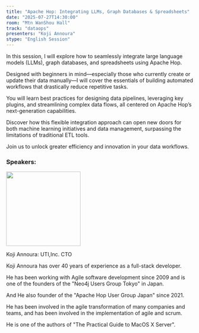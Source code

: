```yaml
---
title: "Apache Hop: Integrating LLMs, Graph Databases & Spreadsheets"
date: "2025-07-27T14:30:00"
room: "Mtn WanShou Hall"
track: "dataops"
presenters: "Koji Annoura"
stype: "English Session"
---
```


In this session, I will explore how to seamlessly integrate large language models (LLMs), graph databases, and spreadsheets using Apache Hop.

Designed with beginners in mind—especially those who currently create or update their data manually—I will cover the essentials of building automated workflows that drastically reduce repetitive tasks.

You will learn best practices for designing data pipelines, leveraging key plugins, and streamlining complex data flows, all centered on Apache Hop’s next-generation capabilities.

Discover how this flexible integration approach can open new doors for both machine learning initiatives and data management, surpassing the limitations of traditional ETL tools. 

Join us to unlock greater efficiency and innovation in your data workflows.

### Speakers:


<img src="https://sessionize.com/image/f9de-400o400o1-D78g36ew5QtQNn1tnaatXY.jpg" width="200" /><br/>

Koji Annoura: UTI,Inc. CTO

Koji Annoura has over 40 years of experience as a full-stack developer.

He has been working with Agile software development since 2009 and is one of the founders of the "Neo4j Users Group Tokyo" in Japan.

And He also founder of the "Apache Hop User Group Japan" since 2021.

He has been involved in the agile transformation of many companies and teams, and has been involved in the implementation of agile and scrum.

He is one of the authors of "The Practical Guide to MacOS X Server".